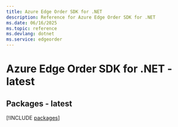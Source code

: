 ```yaml
---
title: Azure Edge Order SDK for .NET
description: Reference for Azure Edge Order SDK for .NET
ms.date: 06/16/2025
ms.topic: reference
ms.devlang: dotnet
ms.service: edgeorder
---
```

# Azure Edge Order SDK for .NET - latest
## Packages - latest
[!INCLUDE [packages](edge-order-index.md)]